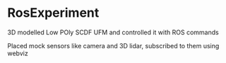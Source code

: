 # RosExperiment 


3D modelled Low POly SCDF UFM and controlled it with ROS commands

Placed mock sensors like camera and 3D lidar, subscribed to them using webviz

